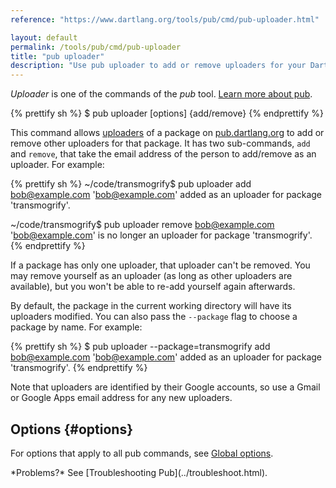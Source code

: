 ```yaml
---
reference: "https://www.dartlang.org/tools/pub/cmd/pub-uploader.html"

layout: default
permalink: /tools/pub/cmd/pub-uploader
title: "pub uploader"
description: "Use pub uploader to add or remove uploaders for your Dart package on pub.dartlang.org."
---
```




_Uploader_ is one of the commands of the _pub_ tool.
[Learn more about pub](/tools/pub/).

{% prettify sh %}
$ pub uploader [options] {add/remove} <email>
{% endprettify %}

This command allows
[uploaders]({{site.dartlang}}/tools/pub/glossary#uploader) of a
package on [pub.dartlang.org](https://pub.dartlang.org) to add or remove
other uploaders for that package. It has two sub-commands,
`add` and `remove`, that take the email address of the person to
add/remove as an uploader. For example:

{% prettify sh %}
~/code/transmogrify$ pub uploader add bob@example.com
'bob@example.com' added as an uploader for package 'transmogrify'.

~/code/transmogrify$ pub uploader remove bob@example.com
'bob@example.com' is no longer an uploader for package 'transmogrify'.
{% endprettify %}

If a package has only one uploader, that uploader can't be removed. You may
remove yourself as an uploader (as long as other uploaders are available),
but you won't be able to re-add yourself again afterwards.

By default, the package in the current working directory will have its
uploaders modified. You can also pass the `--package` flag to choose a
package by name. For example:

{% prettify sh %}
$ pub uploader --package=transmogrify add bob@example.com
'bob@example.com' added as an uploader for package 'transmogrify'.
{% endprettify %}

Note that uploaders are identified by their Google accounts, so use a Gmail or
Google Apps email address for any new uploaders.

## Options {#options}

For options that apply to all pub commands, see
[Global options](/tools/pub/cmd/#global-options).

<aside class="alert alert-info" markdown="1">
*Problems?*
See [Troubleshooting Pub](../troubleshoot.html).
</aside>
